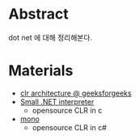 # Abstract

dot net 에 대해 정리해본다.

# Materials

* [clr architecture @ geeksforgeeks](https://www.geeksforgeeks.org/architecture-of-common-language-runtime-clr/)
* [Small .NET interpreter](https://github.com/chrisdunelm/DotNetAnywhere)
  * opensource CLR in c
* [mono](https://github.com/mono/mono)
  * opensource CLR in c#